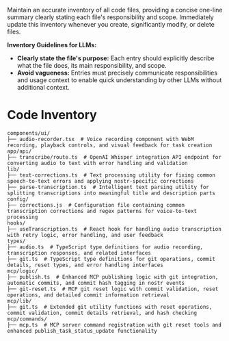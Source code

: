 Maintain an accurate inventory of all code files, providing a concise one-line summary clearly stating each file's responsibility and scope. Immediately update this inventory whenever you create, significantly modify, or delete files.

**Inventory Guidelines for LLMs:**

- **Clearly state the file's purpose:** Each entry should explicitly describe what the file does, its main responsibility, and scope.
- **Avoid vagueness:** Entries must precisely communicate responsibilities and usage context to enable quick understanding by other LLMs without additional context.

# Code Inventory

```
components/ui/
├── audio-recorder.tsx  # Voice recording component with WebM recording, playback controls, and visual feedback for task creation
app/api/
├── transcribe/route.ts  # OpenAI Whisper integration API endpoint for converting audio to text with error handling and validation
lib/
├── text-corrections.ts  # Text processing utility for fixing common speech-to-text errors and applying nostr-specific corrections
├── parse-transcription.ts  # Intelligent text parsing utility for splitting transcriptions into meaningful title and description parts
config/
├── corrections.js  # Configuration file containing common transcription corrections and regex patterns for voice-to-text processing
hooks/
├── useTranscription.ts  # React hook for handling audio transcription with retry logic, error handling, and user feedback
types/
├── audio.ts  # TypeScript type definitions for audio recording, transcription responses, and related interfaces
├── git.ts  # TypeScript type definitions for git operations, commit details, reset types, and error handling interfaces
mcp/logic/
├── publish.ts  # Enhanced MCP publishing logic with git integration, automatic commits, and commit hash tagging in nostr events
├── git-reset.ts  # MCP git reset logic with commit validation, reset operations, and detailed commit information retrieval
mcp/lib/
├── git.ts  # Extended git utility functions with reset operations, commit validation, commit details retrieval, and hash checking
mcp/commands/
├── mcp.ts  # MCP server command registration with git reset tools and enhanced publish_task_status_update functionality
```